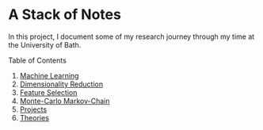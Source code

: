 # A Stack of Notes

In this project, I document some of my research journey through my time at the University of Bath.

Table of Contents

1. [Machine Learning](a-stack-of-notes/machine-learning)
2. [Dimensionality Reduction](a-stack-of-notes/dimensionality-reduction.md)
3. [Feature Selection](a-stack-of-notes/feature-selection.md)
4. [Monte-Carlo Markov-Chain](a-stack-of-notes/monte-carlo-markov-chain.md)
5. [Projects](a-stack-of-notes/projects)
6. [Theories](a-stack-of-notes/theories)
